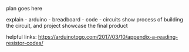 plan goes here

explain
	- arduino
	- breadboard
	- code
	- circuits
show process of building the circuit, and project
showcase the final product


helpful links:
https://arduinotogo.com/2017/03/10/appendix-a-reading-resistor-codes/
